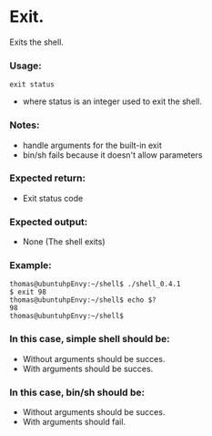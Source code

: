 # Exit.

Exits the shell.

### Usage:
`exit status` 
- where status is an integer used to exit the shell.

### Notes:
- handle arguments for the built-in exit
- bin/sh fails because it doesn't allow parameters

### Expected return:
- Exit status code

### Expected output:
- None (The shell exits)


### Example:

```
thomas@ubuntuhpEnvy:~/shell$ ./shell_0.4.1
$ exit 98
thomas@ubuntuhpEnvy:~/shell$ echo $?
98
thomas@ubuntuhpEnvy:~/shell$ 
```

### In this case, simple shell should be:
- Without arguments should be succes.
- With arguments should be succes.

### In this case, bin/sh should be:
- Without arguments should be succes.
- With arguments should fail.


